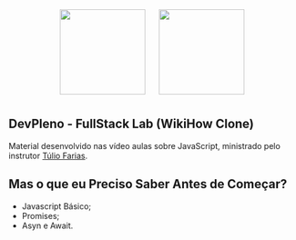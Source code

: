 <p align="center">
<img style="-webkit-user-select: none;padding: 10px;" src="https://upload.wikimedia.org/wikipedia/commons/d/d9/Node.js_logo.svg" height="150"> 
<img style="-webkit-user-select: none;padding: 10px;" src="https://firebase.google.com/downloads/brand-guidelines/SVG/logo-built_white.svg" height="150">
</p>

## DevPleno -  FullStack Lab (WikiHow Clone)
Material desenvolvido nas vídeo aulas sobre JavaScript, ministrado pelo instrutor [Túlio Farias](https://github.com/tuliofaria).

## Mas o que eu Preciso Saber Antes de Começar?

* Javascript Básico;
* Promises;
* Asyn e Await.
